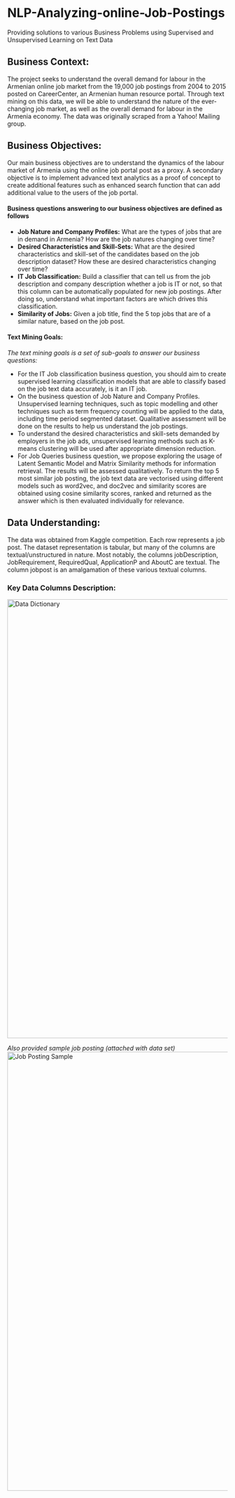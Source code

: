 # NLP-Analyzing-online-Job-Postings
Providing solutions to various Business Problems using Supervised and Unsupervised Learning on Text Data

## Business Context:
  The project seeks to understand the overall demand for labour in the Armenian online job market from the 19,000 job postings from 2004 to 2015 posted on CareerCenter, an Armenian human resource portal. Through text mining on this data, we will be able to understand the nature of the ever-changing job market, as well as the overall demand for labour in the Armenia economy. The data was originally scraped from a Yahoo! Mailing group.
  
## Business Objectives:
  Our main business objectives are to understand the dynamics of the labour market of Armenia using the online job portal post as a proxy. A secondary objective is to implement advanced text analytics as a proof of concept to create additional features such as enhanced search function that can add additional value to the users of the job portal.
  
#### Business questions answering to our business objectives are defined as follows
- **Job Nature and Company Profiles:** What are the types of jobs that are in demand in Armenia? How are the job natures changing over time?
- **Desired Characteristics and Skill-Sets:** What are the desired characteristics and skill-set of the candidates based on the job description dataset? How these are desired characteristics changing over time?
- **IT Job Classification:** Build a classifier that can tell us from the job description and company description whether a job is IT or not, so that this column can be automatically populated for new job postings. After doing so, understand what important factors are which drives this classification.
- **Similarity of Jobs:** Given a job title, find the 5 top jobs that are of a similar nature, based on the job post.

#### Text Mining Goals:
*The text mining goals is a set of sub-goals to answer our business questions:*
- For the IT Job classification business question, you should aim to create supervised learning classification models that are able to classify based on the job text data accurately, is it an IT job.
- On the business question of Job Nature and Company Profiles. Unsupervised learning techniques, such as topic modelling and other techniques such as term frequency counting will be applied to the data, including time period segmented dataset. Qualitative assessment will be done on the results to help us understand the job postings.
- To understand the desired characteristics and skill-sets demanded by employers in the job ads, unsupervised learning methods such as K-means clustering will be used after appropriate dimension reduction.
- For Job Queries business question, we propose exploring the usage of Latent Semantic Model and Matrix Similarity methods for information retrieval. The results will be assessed qualitatively. To return the top 5 most similar job posting, the job text data are vectorised using different models such as word2vec, and doc2vec and similarity scores are obtained using cosine similarity scores, ranked and returned as the answer which is then evaluated individually for relevance.

## Data Understanding:
  The data was obtained from Kaggle competition. Each row represents a job post. The dataset representation is tabular, but many of the columns are textual/unstructured in nature. Most notably, the columns jobDescription, JobRequirement, RequiredQual, ApplicationP and AboutC are textual. The column jobpost is an amalgamation of these various textual columns.
  
### Key Data Columns Description:
<img src="https://user-images.githubusercontent.com/87608109/153067103-b5a01b20-7c94-4995-bb1f-a778e5edcf16.png" alt="Data Dictionary" width="1000" />

*Also provided sample job posting (attached with data set)*
<img src="https://user-images.githubusercontent.com/87608109/153067413-2f324941-a5a5-4e8d-83c9-6c9ccff3bcff.png" alt="Job Posting Sample" width="1000" />
